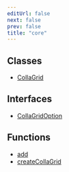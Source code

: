 ```yaml
---
editUrl: false
next: false
prev: false
title: "core"
---
```


## Classes

- [CollaGrid](/api/classes/collagrid/)

## Interfaces

- [CollaGridOption](/api/interfaces/collagridoption/)

## Functions

- [add](/api/functions/add/)
- [createCollaGrid](/api/functions/createcollagrid/)
